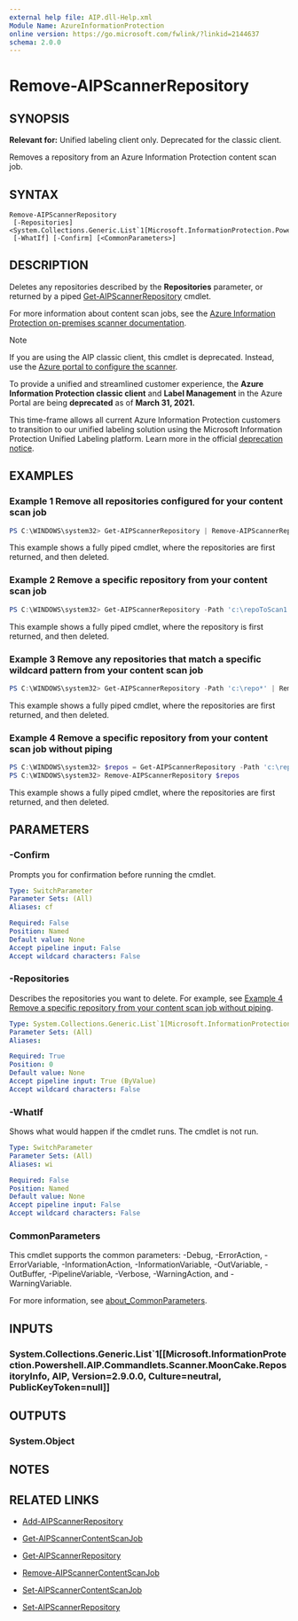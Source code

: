 ```yaml
---
external help file: AIP.dll-Help.xml
Module Name: AzureInformationProtection
online version: https://go.microsoft.com/fwlink/?linkid=2144637
schema: 2.0.0
---
```


# Remove-AIPScannerRepository

## SYNOPSIS
**Relevant for:** Unified labeling client only. Deprecated for the classic client.

Removes a repository from an Azure Information Protection content scan job.

## SYNTAX

```
Remove-AIPScannerRepository
 [-Repositories] <System.Collections.Generic.List`1[Microsoft.InformationProtection.Powershell.AIP.Commandlets.Scanner.MoonCake.RepositoryInfo]>
 [-WhatIf] [-Confirm] [<CommonParameters>]
```

## DESCRIPTION
Deletes any repositories described by the **Repositories** parameter, or returned by a piped [Get-AIPScannerRepository](Get-AIPScannerRepository.md) cmdlet.

For more information about content scan jobs, see the [Azure Information Protection on-premises scanner documentation](/information-protection/deploy-aip-scanner-configure-install#create-a-content-scan-job).

> [!NOTE]
> If you are using the AIP classic client, this cmdlet is deprecated. Instead, use the [Azure portal to configure the scanner](/information-protection/deploy-aip-scanner-classic).
> 
> To provide a unified and streamlined customer experience, the **Azure Information Protection classic client** and **Label Management** in the Azure Portal are being **deprecated** as of **March 31, 2021.** 
> 
> This time-frame allows all current Azure Information Protection customers to transition to our unified labeling solution using the Microsoft Information Protection Unified Labeling platform. Learn more in the official [deprecation notice](https://aka.ms/aipclassicsunset).
>
## EXAMPLES

### Example 1 Remove all repositories configured for your content scan job
```PowerShell
PS C:\WINDOWS\system32> Get-AIPScannerRepository | Remove-AIPScannerRepository
```

This example shows a fully piped cmdlet, where the repositories are first returned, and then deleted.

### Example 2 Remove a specific repository from your content scan job
```PowerShell
PS C:\WINDOWS\system32> Get-AIPScannerRepository -Path 'c:\repoToScan1' | Remove-AIPScannerRepository
```

This example shows a fully piped cmdlet, where the repository is first returned, and then deleted.

### Example 3 Remove any repositories that match a specific wildcard pattern from your content scan job
```PowerShell
PS C:\WINDOWS\system32> Get-AIPScannerRepository -Path 'c:\repo*' | Remove-AIPScannerRepository
```

This example shows a fully piped cmdlet, where the repositories are first returned, and then deleted.

### Example 4 Remove a specific repository from your content scan job without piping
```PowerShell
PS C:\WINDOWS\system32> $repos = Get-AIPScannerRepository -Path 'c:\repoToScan1'
PS C:\WINDOWS\system32> Remove-AIPScannerRepository $repos
```

This example shows a fully piped cmdlet, where the repositories are first returned, and then deleted.

## PARAMETERS

### -Confirm
Prompts you for confirmation before running the cmdlet.

```yaml
Type: SwitchParameter
Parameter Sets: (All)
Aliases: cf

Required: False
Position: Named
Default value: None
Accept pipeline input: False
Accept wildcard characters: False
```

### -Repositories
Describes the repositories you want to delete. For example, see [Example 4 Remove a specific repository from your content scan job without piping](#example-4-remove-a-specific-repository-from-your-content-scan-job-without-piping).

```yaml
Type: System.Collections.Generic.List`1[Microsoft.InformationProtection.Powershell.AIP.Commandlets.Scanner.MoonCake.RepositoryInfo]
Parameter Sets: (All)
Aliases:

Required: True
Position: 0
Default value: None
Accept pipeline input: True (ByValue)
Accept wildcard characters: False
```

### -WhatIf
Shows what would happen if the cmdlet runs.
The cmdlet is not run.

```yaml
Type: SwitchParameter
Parameter Sets: (All)
Aliases: wi

Required: False
Position: Named
Default value: None
Accept pipeline input: False
Accept wildcard characters: False
```

### CommonParameters
This cmdlet supports the common parameters: -Debug, -ErrorAction, -ErrorVariable, -InformationAction, -InformationVariable, -OutVariable, -OutBuffer, -PipelineVariable, -Verbose, -WarningAction, and -WarningVariable. 

For more information, see [about_CommonParameters](http://go.microsoft.com/fwlink/?LinkID=113216).

## INPUTS

### System.Collections.Generic.List`1[[Microsoft.InformationProtection.Powershell.AIP.Commandlets.Scanner.MoonCake.RepositoryInfo, AIP, Version=2.9.0.0, Culture=neutral, PublicKeyToken=null]]

## OUTPUTS

### System.Object
## NOTES

## RELATED LINKS

- [Add-AIPScannerRepository](Add-AIPScannerRepository.md)

- [Get-AIPScannerContentScanJob](Get-AIPScannerContentScanJob.md)

- [Get-AIPScannerRepository](Get-AIPScannerRepository.md)

- [Remove-AIPScannerContentScanJob](Remove-AIPScannerContentScanJob.md)

- [Set-AIPScannerContentScanJob](Set-AIPScannerContentScanJob.md)

- [Set-AIPScannerRepository](Set-AIPScannerRepository.md)
